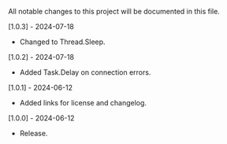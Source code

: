 All notable changes to this project will be documented in this file.

[1.0.3] - 2024-07-18
 - Changed to Thread.Sleep.

[1.0.2] - 2024-07-18
 - Added Task.Delay on connection errors.

[1.0.1] - 2024-06-12
 - Added links for license and changelog.

[1.0.0] - 2024-06-12
 - Release.